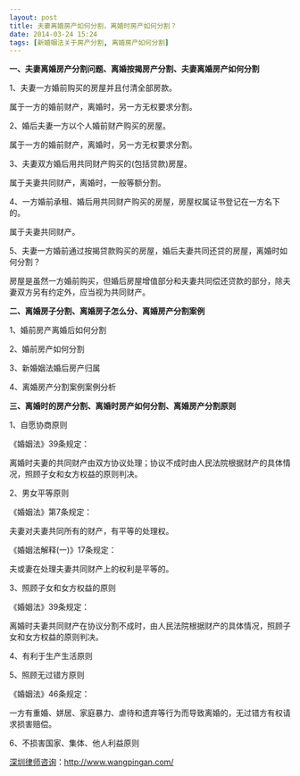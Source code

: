 ```yaml
---
layout: post
title: 夫妻离婚房产如何分割，离婚时房产如何分割？
date: 2014-03-24 15:24
tags: [新婚姻法关于房产分割, 离婚房产如何分割]
---
```

<strong>一、夫妻离婚房产分割问题、离婚按揭房产分割、夫妻离婚房产如何分割</strong>

1、夫妻一方婚前购买的房屋并且付清全部房款。

属于一方的婚前财产，离婚时，另一方无权要求分割。

2、婚后夫妻一方以个人婚前财产购买的房屋。

属于一方的婚前财产，离婚时，另一方无权要求分割。

3、夫妻双方婚后用共同财产购买的(包括贷款)房屋。

属于夫妻共同财产，离婚时，一般等额分割。

4、一方婚前承租、婚后用共同财产购买的房屋，房屋权属证书登记在一方名下的。

属于夫妻共同财产。

5、夫妻一方婚前通过按揭贷款购买的房屋，婚后夫妻共同还贷的房屋，离婚时如何分割？

房屋是虽然一方婚前购买，但婚后房屋增值部分和夫妻共同偿还贷款的部分，除夫妻双方另有约定外，应当视为共同财产。

<strong>二、离婚房子分割、离婚房子怎么分、离婚房产分割案例</strong>

1、婚前房产离婚后如何分割

2、婚前房产如何分割

3、新婚姻法婚后房产归属

4、离婚房产分割案例案例分析

<strong>三、离婚时的房产分割、离婚时房产如何分割、离婚房产分割原则</strong>

1、自愿协商原则

《婚姻法》39条规定：

离婚时夫妻的共同财产由双方协议处理；协议不成时由人民法院根据财产的具体情况，照顾子女和女方权益的原则判决。

2、男女平等原则

《婚姻法》第7条规定：

夫妻对夫妻共同所有的财产，有平等的处理权。

《婚姻法解释(一)》17条规定：

夫或妻在处理夫妻共同财产上的权利是平等的。

3、照顾子女和女方权益的原则

《婚姻法》39条规定：

离婚时夫妻共同财产在协议分割不成时，由人民法院根据财产的具体情况，照顾子女和女方权益的原则判决。

4、有利于生产生活原则

5、照顾无过错方原则

《婚姻法》46条规定：

一方有重婚、姘居、家庭暴力、虐待和遗弃等行为而导致离婚的，无过错方有权请求损害赔偿。

6、不损害国家、集体、他人利益原则

<a href="http://www.wangpingan.com/">深圳律师咨询</a>：<a href="http://www.wangpingan.com/">http://www.wangpingan.com/</a>

